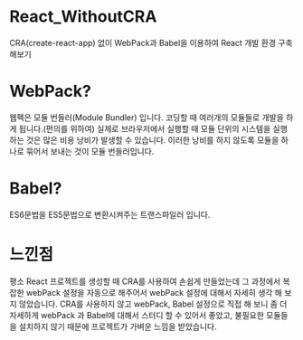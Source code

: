 # React_WithoutCRA

CRA(create-react-app) 없이 WebPack과 Babel을 이용하여 React 개발 환경 구축 해보기

# WebPack?

웹펙은 모듈 번들러(Module Bundler) 입니다.
코딩할 때 여러개의 모듈들로 개발을 하게 됩니다.(편의를 위하여)
실제로 브라우저에서 실행할 때 모듈 단위의 시스템을 실행하는 것은 많은 비용 낭비가 발생할 수 있습니다.
이러한 낭비를 하지 않도록 모듈을 하나로 묶어서 보내는 것이 모듈 번들러입니다.

# Babel?

ES6문법을 ES5문법으로 변환시켜주는 트랜스파일러 입니다.

# 느낀점

평소 React 프로젝트를 생성할 때 CRA를 사용하여 손쉽게 만들었는데 그 과정에서 복잡한 webPack 설정을 자동으로 해주어서 webPack 설정에 대해서 자세히 생각 해 보지 않았습니다.
CRA를 사용하지 않고 webPack, Babel 설정으로 직접 해 보니 좀 더 자세하게 webPack 과 Babel에 대해서 스터디 할 수 있어서 좋았고, 불필요한 모듈들을 설치하지 않기 때문에 프로젝트가 가벼운 느낌을 받았습니다.
